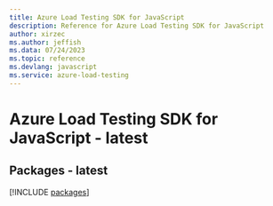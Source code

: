 ```yaml
---
title: Azure Load Testing SDK for JavaScript
description: Reference for Azure Load Testing SDK for JavaScript
author: xirzec
ms.author: jeffish
ms.data: 07/24/2023
ms.topic: reference
ms.devlang: javascript
ms.service: azure-load-testing
---
```

# Azure Load Testing SDK for JavaScript - latest
## Packages - latest
[!INCLUDE [packages](load-testing-index.md)]